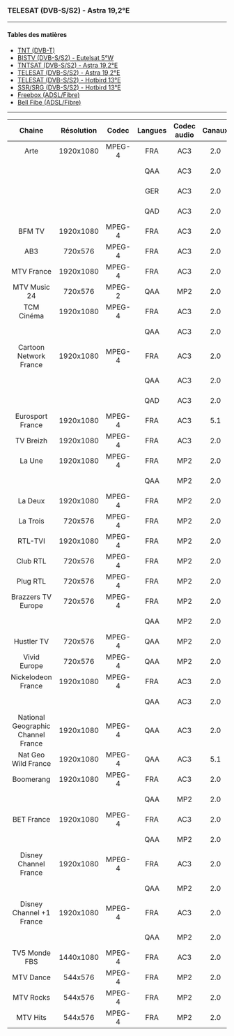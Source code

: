 ### TELESAT (DVB-S/S2) - Astra 19,2°E

----------

#### Tables des matières

  * [TNT (DVB-T)](tnt.md)
  * [BISTV (DVB-S/S2) - Eutelsat 5°W](bistvEutelsat.md)
  * [TNTSAT (DVB-S/S2) - Astra 19,2°E](tntsatAstra.md)
  * [TELESAT (DVB-S/S2) - Astra 19,2°E](telesatAstra.md)
  * [TELESAT (DVB-S/S2) - Hotbird 13°E](telesatHotbird.md)
  * [SSR/SRG (DVB-S/S2) - Hotbird 13°E](ssrsrgHotbird.md)
  * [Freebox (ADSL/Fibre)](freebox.md)
  * [Bell Fibe (ADSL/Fibre)](bellFibe.md) 

----------

| Chaine | Résolution | Codec | Langues | Codec audio | Canaux | Débits |
| :-------------: | :-------------: | :-------------: | :-------------: | :-------------: | :-------------: | :-------------: |
Arte | 1920x1080 | MPEG-4 | FRA | AC3 | 2.0 | 256 Kbps
|||| QAA | AC3 | 2.0 | 256 Kbps
|||| GER | AC3 | 2.0 | 192 Kbps
|||| QAD | AC3 | 2.0 | 192 Kbps
BFM TV | 1920x1080 | MPEG-4 | FRA | AC3 | 2.0 | 192 Kbps
AB3 | 720x576 | MPEG-4 | FRA | AC3 | 2.0 | 192 Kbps
MTV France | 1920x1080 | MPEG-4 | FRA | AC3 | 2.0 | 192 kbps
MTV Music 24 | 720x576 | MPEG-2 | QAA | MP2 | 2.0 | 256 kbps
TCM Cinéma | 1920x1080 | MPEG-4 | FRA | AC3 | 2.0 | 192 kbps
|||| QAA | AC3 | 2.0 | 192 Kbps
Cartoon Network France | 1920x1080 | MPEG-4 | FRA | AC3 | 2.0 | 192 Kbps
|||| QAA | AC3 | 2.0 | 192 Kbps
|||| QAD | AC3 | 2.0 | 192 Kbps
Eurosport France | 1920x1080 | MPEG-4 | FRA | AC3 | 5.1 | 384 Kbps
TV Breizh | 1920x1080 | MPEG-4 | FRA | AC3 | 2.0 | 192 Kbps
La Une | 1920x1080 | MPEG-4 | FRA | MP2 | 2.0 | 192 kbps
|||| QAA | MP2 | 2.0 | 112 Kbps
La Deux | 1920x1080 | MPEG-4 | FRA | MP2 | 2.0 | 192 kbps
La Trois | 720x576 | MPEG-4 | FRA | MP2 | 2.0 | 192 kbps
RTL-TVI | 1920x1080 | MPEG-4 | FRA | MP2 | 2.0 | 192 kbps
Club RTL | 720x576 | MPEG-4 | FRA | MP2 | 2.0 | 192 kbps
Plug RTL | 720x576 | MPEG-4 | FRA | MP2 | 2.0 | 192 kbps
Brazzers TV Europe | 720x576 | MPEG-4 | FRA | MP2 | 2.0 | 192 kbps
|||| QAA | MP2 | 2.0 | 112 Kbps
Hustler TV | 720x576 | MPEG-4 | QAA | MP2 | 2.0 | 192 kbps
Vivid Europe | 720x576 | MPEG-4 | QAA | MP2 | 2.0 | 192 kbps
Nickelodeon France | 1920x1080 | MPEG-4 | FRA | AC3 | 2.0 | 192 kbps
|||| QAA | AC3 | 2.0 | 192 Kbps
National Geographic Channel France | 1920x1080 | MPEG-4 | QAA | AC3 | 2.0 | 192 kbps
Nat Geo Wild France | 1920x1080 | MPEG-4 | QAA | AC3 | 5.1 | 192 kbps
Boomerang | 1920x1080 | MPEG-4 | FRA | AC3 | 2.0 | 192 kbps
|||| QAA | MP2 | 2.0 | 192 Kbps
BET France | 1920x1080 | MPEG-4 | FRA | AC3 | 2.0 | 192 kbps
|||| QAA | MP2 | 2.0 | 192 Kbps
Disney Channel France | 1920x1080 | MPEG-4 | FRA | AC3 | 2.0 | 192 kbps
|||| QAA | MP2 | 2.0 | 192 Kbps
Disney Channel +1 France | 1920x1080 | MPEG-4 | FRA | AC3 | 2.0 | 192 kbps
|||| QAA | MP2 | 2.0 | 192 Kbps
TV5 Monde FBS | 1440x1080 | MPEG-4 | FRA | AC3 | 2.0 | 192 kbps
MTV Dance | 544x576 | MPEG-4 | FRA | MP2 | 2.0 | 192 kbps
MTV Rocks | 544x576 | MPEG-4 | FRA | MP2 | 2.0 | 192 kbps
MTV Hits | 544x576 | MPEG-4 | FRA | MP2 | 2.0 | 192 kbps
